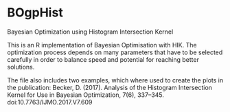 # BOgpHist

Bayesian Optimization using Histogram Intersection Kernel


This is an R implementation of Bayesian Optimisation with HIK.
The optimization process depends on many parameters that have to be selected carefully in order to balance speed and potential for reaching better solutions.

The file also includes two examples, which where used to create the plots in the publication:
Becker, D. (2017). Analysis of the Histogram Intersection Kernel for Use in Bayesian Optimization, 7(6), 337–345. doi:10.7763/IJMO.2017.V7.609
